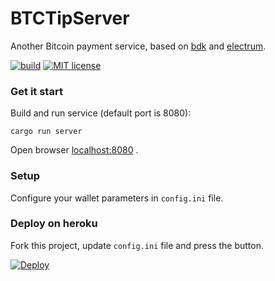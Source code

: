 BTCTipServer
===
Another Bitcoin payment service, based on [bdk](https://github.com/bitcoindevkit/bdk) and [electrum](https://github.com/bitcoindevkit/rust-electrum-client).

[![build](https://github.com/lvaccaro/btctipserver/workflows/ci/badge.svg)](https://github.com/lvaccaro/btctipserver/actions)
[![MIT license](https://img.shields.io/github/license/lvaccaro/btctipserver)](https://github.com/lvaccaro/btctipserver/blob/master/LICENSE)

### Get it start
Build and run service (default port is 8080):
```
cargo run server
```

Open browser
[localhost:8080](http://localhost:8080) .

### Setup
Configure your wallet parameters in `config.ini` file.

### Deploy on heroku
Fork this project, update `config.ini` file and press the button.

[![Deploy](https://www.herokucdn.com/deploy/button.svg)](https://heroku.com/deploy)
